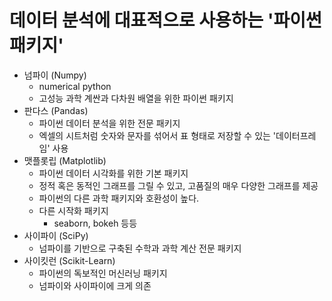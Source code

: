 # 데이터 분석에 대표적으로 사용하는 '파이썬 패키지'

- 넘파이 (Numpy)
  - numerical python
  - 고성능 과학 계싼과 다차원 배열을 위한 파이썬 패키지
- 판다스 (Pandas)
  - 파이썬 데이터 분석을 위한 전문 패키지
  - 엑셀의 시트처럼 숫자와 문자를 섞어서 표 형태로 저장할 수 있는 '데이터프레임' 사용
- 맷플롯립 (Matplotlib)
  - 파이썬 데이터 시각화를 위한 기본 패키지
  - 정적 혹은 동적인 그래프를 그릴 수 있고, 고품질의 매우 다양한 그래프를 제공
  - 파이썬의 다른 과학 패키지와 호환성이 높다.
  - 다른 시작화 패키지
    - seaborn, bokeh 등등
- 사이파이 (SciPy)
  - 넘파이를 기반으로 구축된 수학과 과학 계산 전문 패키지
- 사이킷런 (Scikit-Learn)
  - 파이썬의 독보적인 머신러닝 패키지
  - 넘파이와 사이파이에 크게 의존